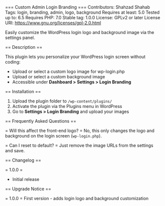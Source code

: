 === Custom Admin Login Branding ===
Contributors: Shahzad Shahab
Tags: login, branding, admin, logo, background
Requires at least: 5.0
Tested up to: 6.5
Requires PHP: 7.0
Stable tag: 1.0.0
License: GPLv2 or later
License URI: https://www.gnu.org/licenses/gpl-2.0.html

Easily customize the WordPress login logo and background image via the settings panel.

== Description ==

This plugin lets you personalize your WordPress login screen without coding:
- Upload or select a custom logo image for wp-login.php
- Upload or select a custom background image
- Accessible under **Dashboard > Settings > Login Branding**

== Installation ==

1. Upload the plugin folder to `/wp-content/plugins/`
2. Activate the plugin via the Plugins menu in WordPress
3. Go to **Settings > Login Branding** and upload your images

== Frequently Asked Questions ==

= Will this affect the front-end logo? =
No, this only changes the logo and background on the login screen (`wp-login.php`).

= Can I reset to default? =
Just remove the image URLs from the settings and save.

== Changelog ==

= 1.0.0 =
* Initial release

== Upgrade Notice ==

= 1.0.0 =
First version - adds login logo and background customization
